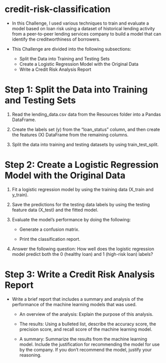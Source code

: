 # credit-risk-classification
* In this Challenge, I used various techniques to train and evaluate a model based on loan risk using a dataset of historical lending activity from a peer-to-peer lending services company to build a model that can identify the creditworthiness of borrowers.

* This Challenge are divided into the following subsections:

    * Split the Data into Training and Testing Sets
    * Create a Logistic Regression Model with the Original Data
    * Write a Credit Risk Analysis Report

# Step 1: Split the Data into Training and Testing Sets

1. Read the lending_data.csv data from the Resources folder into a Pandas DataFrame.

2. Create the labels set (y) from the “loan_status” column, and then create the features (X) DataFrame from the remaining columns.

3. Split the data into training and testing datasets by using train_test_split.

# Step 2: Create a Logistic Regression Model with the Original Data

1. Fit a logistic regression model by using the training data (X_train and y_train).

2. Save the predictions for the testing data labels by using the testing feature data (X_test) and the fitted model.

3. Evaluate the model’s performance by doing the following:

    * Generate a confusion matrix.

    * Print the classification report.

4. Answer the following question: How well does the logistic regression model predict both the 0 (healthy loan) and 1 (high-risk loan) labels?

# Step 3: Write a Credit Risk Analysis Report

* Write a brief report that includes a summary and analysis of the performance of the machine learning models that was used. 

    * An overview of the analysis: Explain the purpose of this analysis.

    * The results: Using a bulleted list, describe the accuracy score, the precision score, and recall score of the machine learning model.

    * A summary: Summarize the results from the machine learning model. Include the justification for recommending the model for use by the company. If you don’t recommend the model, justify your reasoning.